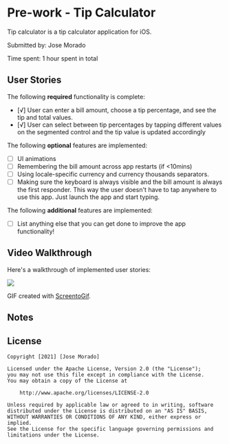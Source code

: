 # Pre-work - Tip Calculator

Tip calculator is a tip calculator application for iOS.

Submitted by: Jose Morado

Time spent: 1 hour spent in total

## User Stories

The following **required** functionality is complete:

* [√] User can enter a bill amount, choose a tip percentage, and see the tip and total values.
* [√] User can select between tip percentages by tapping different values on the segmented control and the tip value is updated accordingly

The following **optional** features are implemented:

* [ ] UI animations
* [ ] Remembering the bill amount across app restarts (if <10mins)
* [ ] Using locale-specific currency and currency thousands separators.
* [ ] Making sure the keyboard is always visible and the bill amount is always the first responder. This way the user doesn't have to tap anywhere to use this app. Just launch the app and start typing.

The following **additional** features are implemented:

- [ ] List anything else that you can get done to improve the app functionality!

## Video Walkthrough

Here's a walkthrough of implemented user stories:

![](https://i.imgur.com/PW9GElD.gif)

GIF created with [ScreentoGif](https://www.screentogif.com/).

## Notes

## License

    Copyright [2021] [Jose Morado]

    Licensed under the Apache License, Version 2.0 (the "License");
    you may not use this file except in compliance with the License.
    You may obtain a copy of the License at

        http://www.apache.org/licenses/LICENSE-2.0

    Unless required by applicable law or agreed to in writing, software
    distributed under the License is distributed on an "AS IS" BASIS,
    WITHOUT WARRANTIES OR CONDITIONS OF ANY KIND, either express or implied.
    See the License for the specific language governing permissions and
    limitations under the License.
